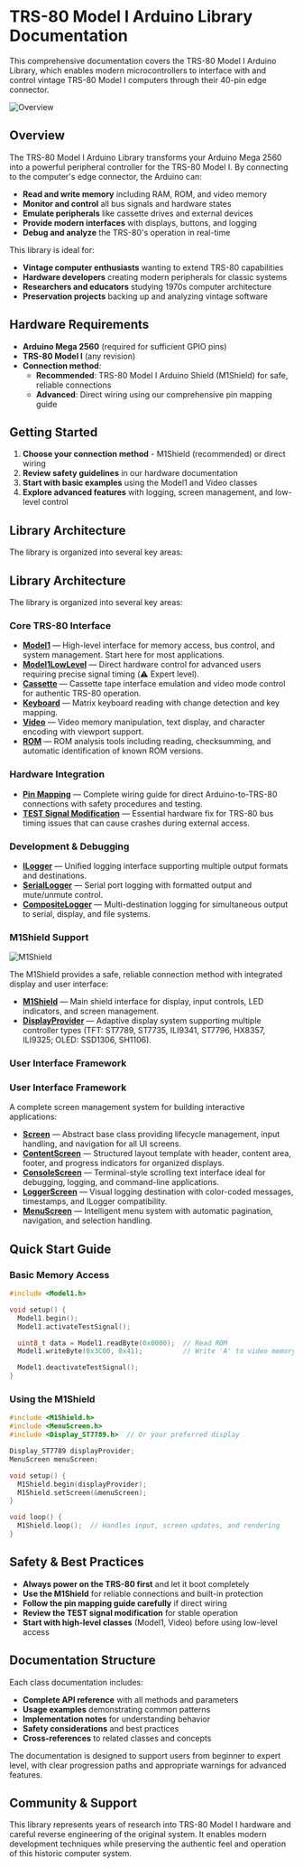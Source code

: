 # TRS-80 Model I Arduino Library Documentation

This comprehensive documentation covers the TRS-80 Model I Arduino Library, which enables modern microcontrollers to interface with and control vintage TRS-80 Model I computers through their 40-pin edge connector.

![Overview](../Images/Overview.png)

## Overview

The TRS-80 Model I Arduino Library transforms your Arduino Mega 2560 into a powerful peripheral controller for the TRS-80 Model I. By connecting to the computer's edge connector, the Arduino can:

- **Read and write memory** including RAM, ROM, and video memory
- **Monitor and control** all bus signals and hardware states
- **Emulate peripherals** like cassette drives and external devices
- **Provide modern interfaces** with displays, buttons, and logging
- **Debug and analyze** the TRS-80's operation in real-time

This library is ideal for:

- **Vintage computer enthusiasts** wanting to extend TRS-80 capabilities
- **Hardware developers** creating modern peripherals for classic systems
- **Researchers and educators** studying 1970s computer architecture
- **Preservation projects** backing up and analyzing vintage software

## Hardware Requirements

- **Arduino Mega 2560** (required for sufficient GPIO pins)
- **TRS-80 Model I** (any revision)
- **Connection method**:
  - **Recommended**: TRS-80 Model I Arduino Shield (M1Shield) for safe, reliable connections
  - **Advanced**: Direct wiring using our comprehensive pin mapping guide

## Getting Started

1. **Choose your connection method** - M1Shield (recommended) or direct wiring
2. **Review safety guidelines** in our hardware documentation
3. **Start with basic examples** using the Model1 and Video classes
4. **Explore advanced features** with logging, screen management, and low-level control

## Library Architecture

The library is organized into several key areas:

## Library Architecture

The library is organized into several key areas:

### Core TRS-80 Interface

- [**Model1**](Model1.md) — High-level interface for memory access, bus control, and system management. Start here for most applications.
- [**Model1LowLevel**](Model1LowLevel.md) — Direct hardware control for advanced users requiring precise signal timing (⚠️ Expert level).
- [**Cassette**](Cassette.md) — Cassette tape interface emulation and video mode control for authentic TRS-80 operation.
- [**Keyboard**](Keyboard.md) — Matrix keyboard reading with change detection and key mapping.
- [**Video**](Video.md) — Video memory manipulation, text display, and character encoding with viewport support.
- [**ROM**](ROM.md) — ROM analysis tools including reading, checksumming, and automatic identification of known ROM versions.

### Hardware Integration

- [**Pin Mapping**](PinMapping.md) — Complete wiring guide for direct Arduino-to-TRS-80 connections with safety procedures and testing.
- [**TEST Signal Modification**](TESTMod.md) — Essential hardware fix for TRS-80 bus timing issues that can cause crashes during external access.

### Development & Debugging

- [**ILogger**](ILogger.md) — Unified logging interface supporting multiple output formats and destinations.
- [**SerialLogger**](SerialLogger.md) — Serial port logging with formatted output and mute/unmute control.
- [**CompositeLogger**](CompositeLogger.md) — Multi-destination logging for simultaneous output to serial, display, and file systems.

### M1Shield Support

![M1Shield](../Images/M1Shield.png)

The M1Shield provides a safe, reliable connection method with integrated display and user interface:

- [**M1Shield**](M1Shield.md) — Main shield interface for display, input controls, LED indicators, and screen management.
- [**DisplayProvider**](DisplayProvider.md) — Adaptive display system supporting multiple controller types (TFT: ST7789, ST7735, ILI9341, ST7796, HX8357, ILI9325; OLED: SSD1306, SH1106).

### User Interface Framework

### User Interface Framework

A complete screen management system for building interactive applications:

- [**Screen**](Screen.md) — Abstract base class providing lifecycle management, input handling, and navigation for all UI screens.
- [**ContentScreen**](ContentScreen.md) — Structured layout template with header, content area, footer, and progress indicators for organized displays.
- [**ConsoleScreen**](ConsoleScreen.md) — Terminal-style scrolling text interface ideal for debugging, logging, and command-line applications.
- [**LoggerScreen**](LoggerScreen.md) — Visual logging destination with color-coded messages, timestamps, and ILogger compatibility.
- [**MenuScreen**](MenuScreen.md) — Intelligent menu system with automatic pagination, navigation, and selection handling.

## Quick Start Guide

### Basic Memory Access

```cpp
#include <Model1.h>

void setup() {
  Model1.begin();
  Model1.activateTestSignal();

  uint8_t data = Model1.readByte(0x0000);  // Read ROM
  Model1.writeByte(0x3C00, 0x41);          // Write 'A' to video memory

  Model1.deactivateTestSignal();
}
```

### Using the M1Shield

```cpp
#include <M1Shield.h>
#include <MenuScreen.h>
#include <Display_ST7789.h>  // Or your preferred display

Display_ST7789 displayProvider;
MenuScreen menuScreen;

void setup() {
  M1Shield.begin(displayProvider);
  M1Shield.setScreen(&menuScreen);
}

void loop() {
  M1Shield.loop();  // Handles input, screen updates, and rendering
}
```

## Safety & Best Practices

- **Always power on the TRS-80 first** and let it boot completely
- **Use the M1Shield** for reliable connections and built-in protection
- **Follow the pin mapping guide carefully** if direct wiring
- **Review the TEST signal modification** for stable operation
- **Start with high-level classes** (Model1, Video) before using low-level access

## Documentation Structure

Each class documentation includes:

- **Complete API reference** with all methods and parameters
- **Usage examples** demonstrating common patterns
- **Implementation notes** for understanding behavior
- **Safety considerations** and best practices
- **Cross-references** to related classes and concepts

The documentation is designed to support users from beginner to expert level, with clear progression paths and appropriate warnings for advanced features.

## Community & Support

This library represents years of research into TRS-80 Model I hardware and careful reverse engineering of the original system. It enables modern development techniques while preserving the authentic feel and operation of this historic computer system.

